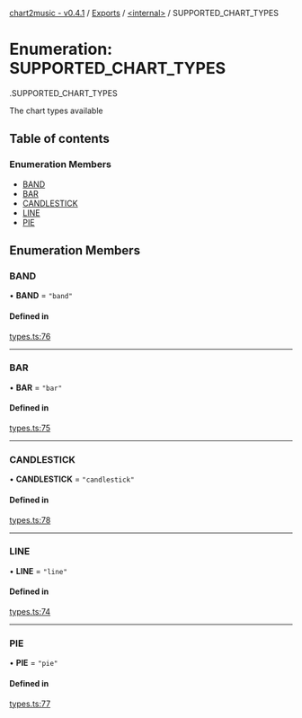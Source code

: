 [chart2music - v0.4.1](../README.md) / [Exports](../modules.md) / [<internal\>](../modules/internal_.md) / SUPPORTED\_CHART\_TYPES

# Enumeration: SUPPORTED\_CHART\_TYPES

[<internal>](../modules/internal_.md).SUPPORTED_CHART_TYPES

The chart types available

## Table of contents

### Enumeration Members

- [BAND](internal_.SUPPORTED_CHART_TYPES.md#band)
- [BAR](internal_.SUPPORTED_CHART_TYPES.md#bar)
- [CANDLESTICK](internal_.SUPPORTED_CHART_TYPES.md#candlestick)
- [LINE](internal_.SUPPORTED_CHART_TYPES.md#line)
- [PIE](internal_.SUPPORTED_CHART_TYPES.md#pie)

## Enumeration Members

### BAND

• **BAND** = ``"band"``

#### Defined in

[types.ts:76](https://github.com/julianna-langston/chart2music/blob/389a994/src/types.ts#L76)

___

### BAR

• **BAR** = ``"bar"``

#### Defined in

[types.ts:75](https://github.com/julianna-langston/chart2music/blob/389a994/src/types.ts#L75)

___

### CANDLESTICK

• **CANDLESTICK** = ``"candlestick"``

#### Defined in

[types.ts:78](https://github.com/julianna-langston/chart2music/blob/389a994/src/types.ts#L78)

___

### LINE

• **LINE** = ``"line"``

#### Defined in

[types.ts:74](https://github.com/julianna-langston/chart2music/blob/389a994/src/types.ts#L74)

___

### PIE

• **PIE** = ``"pie"``

#### Defined in

[types.ts:77](https://github.com/julianna-langston/chart2music/blob/389a994/src/types.ts#L77)
